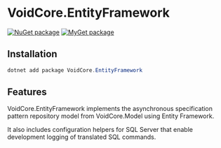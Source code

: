 # VoidCore.EntityFramework

[![NuGet package](https://img.shields.io/nuget/v/VoidCore.EntityFramework.svg?style=flat-square)](https://www.nuget.org/packages/VoidCore.EntityFramework/)
[![MyGet package](https://img.shields.io/myget/voidcoredev/vpre/VoidCore.EntityFramework.svg?label=myget&style=flat-square)](https://www.myget.org/feed/voidcoredev/package/nuget/VoidCore.EntityFramework)

## Installation

```powerShell
dotnet add package VoidCore.EntityFramework
```

## Features

VoidCore.EntityFramework implements the asynchronous specification pattern repository model from VoidCore.Model using Entity Framework.

It also includes configuration helpers for SQL Server that enable development logging of translated SQL commands.
